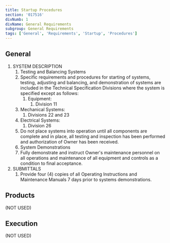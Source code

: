 ```yaml
---
title: Startup Procedures
section: '017516'
divNumb: 1
divName: General Requirements
subgroup: General Requirements
tags: ['General', 'Requirements', 'Startup', 'Procedures']
---
```


## General

1. SYSTEM DESCRIPTION
   1. Testing and Balancing Systems
   1. Specific requirements and procedures for starting of systems, testing, adjusting and balancing, and demonstration of systems are included in the Technical Specification Divisions where the system is specified except as follows:
      1. Equipment:
         1. Division 11
   1. Mechanical Systems:
      1. Divisions 22 and 23
   1. Electrical Systems:
      1. Division 26
   1. Do not place systems into operation until all components are complete and in place, all testing and inspection has been performed and authorization of Owner has been received.
   1. System Demonstrations
   1. Fully demonstrate and instruct Owner's maintenance personnel on all operations and maintenance of all equipment and controls as a condition to final acceptance.
1. SUBMITTALS
   1. Provide four (4) copies of all Operating Instructions and Maintenance Manuals 7 days prior to systems demonstrations.

## Products

(NOT USED)

## Execution

(NOT USED)
